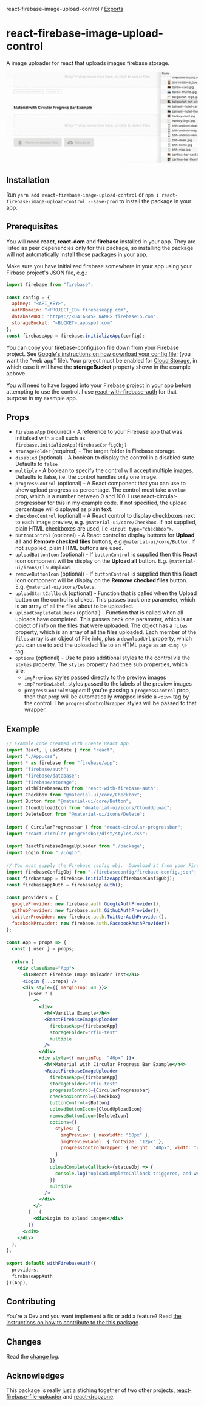react-firebase-image-upload-control / [Exports](modules.md)

# react-firebase-image-upload-control

A image uploader for react that uploads images firebase storage.

![react-firebase-image-upload-control in action](react-firebase-image-uploader-demo.gif)

## Installation
Run `yarn add react-firebase-image-upload-control` or `npm i react-firebase-image-upload-control --save-prod` to install the package in your app. 

## Prerequisites
You will need **react**, **react-dom** and **firebase** installed in your app.  They are listed as peer depenencies only for this package, so installing the package will _not_ automatically install those packages in your app.

Make sure you have initialized firebase somewhere in your app using your Firbase project's JSON file, e.g.:

```jsx
import firebase from "firebase";

const config = {
  apiKey: "<API_KEY>",
  authDomain: "<PROJECT_ID>.firebaseapp.com",
  databaseURL: "https://<DATABASE_NAME>.firebaseio.com",
  storageBucket: "<BUCKET>.appspot.com"
};
const firebaseApp = firebase.initializeApp(config);
```
You can copy your firebase-config.json file down from your Firebase project.  See [Google's instructions on how download your config file](https://support.google.com/firebase/answer/7015592?hl=en#web); (you want the "web app" file).   Your project must be enabled for [Cloud Storage](https://firebase.google.com/docs/storage/web/start), in which case it will have the **storageBucket** property shown in the example apbove.

You will need to have logged into your Firebase project in your app before attempting to use the control.   I use [react-with-firebase-auth](https://github.com/armand1m/react-with-firebase-auth) for that purpose in my example app.

## Props

- `firebaseApp` (required) - A reference to your Firebase app that was initialsed with a call such as `firebase.initializeApp(firebaseConfigObj)`
- `storageFolder` (required) - The target folder in Firebase storage.
- `disabled` (optional) - A boolean to display the control in a disabled state.  Defaults to `false`
- `multiple` - A boolean to specify the control will accept multiple images.  Defaults to false, i.e. the control handles only one image.
- `progressControl` (optional) - A React component that you can use to show upload progress as percentage.   The control must take a `value` prop, which is a number between 0 and 100.   I use react-circular-progressbar for this in my example code.  If not specified, the upload percentage will displayed as plain text.
- `checkboxControl` (optional) - A React control to display checkboxes next to each image preview, e.g. `@material-ui/core/Checkbox`.  If not supplied, plain HTML checkboxes are used, i.e `<input type="checkbox">`.
- `buttonControl` (optional) - A React control to display buttons for **Upload all** and **Remove checked files** buttons, e.g `@material-ui/core/Button`.  If not supplied, plain HTML buttons are used.
- `uploadButtonIcon` (optional) - If `buttonControl` is supplied then this React icon component will be display on the **Upload all** button.  E.g. `@material-ui/icons/CloudUpload`.
- `removeButtonIcon` (optional) - If `buttonControl` is supplied then this React icon component will be display on the **Remove checked files** button.  E.g. `@material-ui/icons/Delete`.
- `uploadStartCallback` (optional) - Function that is called when the Upload button on the control is clicked.  This passes back one parameter, which is an array of all the files about to be uploaded.
- `uploadCompleteCallback` (optional) - Function that is called when all uploads have completed.  This passes back one parameter, which is an object of info on the files that were uploaded.  The object has a `files` property, which is an array of all the files uploaded.  Each member of the `files` array is an object of File info, plus a `downloadUrl` property, which you can use to add the uploaded file to an HTML page as an `<img \>` tag.
- `options` (optional) - Use to pass additional styles to the control via the `styles` property.   The `styles` property had thee sub properties, which are:
  - `imgPreview`: styles passed directly to the preview images
  - `impPreviewLabel`: styles passed to the labels of the preview images
  - `progressControlWrapper`: if you're passing a `progressControl` prop, then that prop will be automatically wrapped inside a `<div>` tag by the control.  The `progressControlWrapper` styles will be passed to that wrapper.

## Example

```jsx
// Example code created with Create React App
import React, { useState } from "react";
import "./App.css";
import * as firebase from "firebase/app";
import "firebase/auth";
import "firebase/database";
import "firebase/storage";
import withFirebaseAuth from "react-with-firebase-auth";
import Checkbox from "@material-ui/core/Checkbox";
import Button from "@material-ui/core/Button";
import CloudUploadIcon from "@material-ui/icons/CloudUpload";
import DeleteIcon from "@material-ui/icons/Delete";

import { CircularProgressbar } from "react-circular-progressbar";
import "react-circular-progressbar/dist/styles.css";

import ReactFirebaseImageUploader from "./package";
import Login from "./Login";

// You must supply the Firebase config obj.  Download it from your Firebase project page
import firebaseConfigObj from "./firebaseconfig/firebase-config.json";
const firebaseApp = firebase.initializeApp(firebaseConfigObj);
const firebaseAppAuth = firebaseApp.auth();

const providers = {
  googleProvider: new firebase.auth.GoogleAuthProvider(),
  githubProvider: new firebase.auth.GithubAuthProvider(),
  twitterProvider: new firebase.auth.TwitterAuthProvider(),
  facebookProvider: new firebase.auth.FacebookAuthProvider()
};

const App = props => {
  const { user } = props;

  return (
    <div className="App">
      <h1>React Firebase Image Uploader Test</h1>
      <Login {...props} />
      <div style={{ marginTop: 40 }}>
        {user ? (
          <>
            <div>
              <h4>Vanilla Example</h4>
              <ReactFirebaseImageUploader
                firebaseApp={firebaseApp}
                storageFolder="rfiu-test"
                multiple
              />
            </div>
            <div style={{ marginTop: "40px" }}>
              <h4>Material with Circular Progress Bar Example</h4>
              <ReactFirebaseImageUploader
                firebaseApp={firebaseApp}
                storageFolder="rfiu-test"
                progressControl={CircularProgressbar}
                checkboxControl={Checkbox}
                buttonControl={Button}
                uploadButtonIcon={CloudUploadIcon}
                removeButtonIcon={DeleteIcon}
                options={{
                  styles: {
                    imgPreview: { maxWidth: "50px" },
                    imgPreviewLabel: { fontSize: "12px" },
                    progressControlWrapper: { height: "40px", width: "40px" }
                  }
                }}
                uploadCompleteCallback={statusObj => {
                  console.log("uploadCompleteCallback triggered, and we're done!, statusObj", statusObj);
                }}
                multiple
              />
            </div>
          </>
        ) : (
          <div>Login to upload images</div>
        )}
      </div>
    </div>
  );
};

export default withFirebaseAuth({
  providers,
  firebaseAppAuth
})(App);
```

## Contributing
You're a Dev and you want implement a fix or add a feature?  Read [the instructions on how to contribute to the this package](CONTRIBUTING.md).

## Changes
Read the [change log](CHANGELOG.md).

## Acknowledges
This package is really just a stiching together of two other projects, [react-firebase-file-uploader](https://github.com/fris-fruitig/react-firebase-file-uploader) and [react-dropzone](https://github.com/react-dropzone/react-dropzone).
